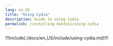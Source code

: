 ```yaml
---
lang: en_US
title: "Using Cydia"
description: Guide to using Cydia
permalink: /installing-kok3shi/using-cydia
---
```


!!!include(./docs/en_US/include/using-cydia.md)!!!